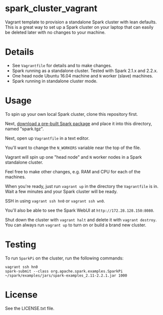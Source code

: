 # spark_cluster_vagrant #
Vagrant template to provision a standalone Spark cluster with lean defaults. This is a great way to set up a Spark cluster on your laptop that can easily be deleted later with no changes to your machine.

# Details #

- See `Vagrantfile` for details and to make changes.
- Spark running as a standalone cluster. Tested with Spark 2.1.x and 2.2.x.
- One head node Ubuntu 16.04 machine and `N` worker (slave) machines.
- Spark running in standalone cluster mode.

# Usage #

To spin up your own local Spark cluster, clone this repository first.

Next, [download a pre-built Spark package](https://spark.apache.org/downloads.html) and place it into this directory, named "spark.tgz".

Next, open up `Vagrantfile` in a text editor.

You'll want to change the `N_WORKERS` variable near the top of the file.

Vagrant will spin up one "head node" and `N` worker nodes in a Spark standalone cluster.

Feel free to make other changes, e.g. RAM and CPU for each of the machines.

When you're ready, just run `vagrant up` in the directory the `Vagrantfile` is in. Wait a few minutes and your Spark cluster will be ready.

SSH in using `vagrant ssh hn0` or `vagrant ssh wn0`.

You'll also be able to see the Spark WebUI at `http://172.28.128.150:8080`.

Shut down the cluster with `vagrant halt` and delete it with `vagrant destroy`. You can always run `vagrant up` to turn on or build a brand new cluster.

# Testing #

To run `SparkPi` on the cluster, run the following commands:

    vagrant ssh hn0
    spark-submit --class org.apache.spark.examples.SparkPi ~/spark/examples/jars/spark-examples_2.11-2.2.1.jar 1000

# License #

See the LICENSE.txt file.